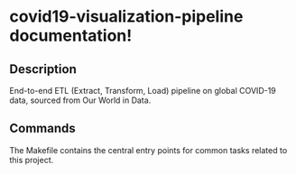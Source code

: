 # covid19-visualization-pipeline documentation!

## Description

End-to-end ETL (Extract, Transform, Load) pipeline on global COVID-19 data, sourced from Our World in Data.

## Commands

The Makefile contains the central entry points for common tasks related to this project.

